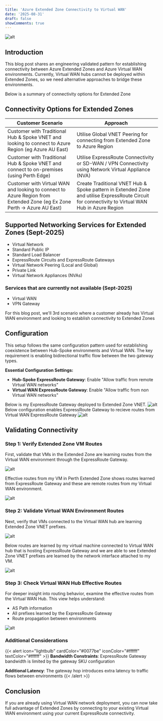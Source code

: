 ```yaml
---
title: 'Azure Extended Zone Connectivity to Virtual WAN'
date: '2025-08-31'
draft: false
showComments: true
---
```



![alt](20250831081337.png)

## Introduction 

This blog post shares an engineering validated pattern for establishing connectivity between Azure Extended Zones and Azure Virtual WAN environments. Currently, Virtual WAN hubs cannot be deployed within Extended Zones, so we need alternative approaches to bridge these environments.

Below is a summary of connectivity options for Extended Zone



## Connectivity Options for Extended Zones

| Customer Scenario                                                                                     | Approach                                                                                                                                          |
| ----------------------------------------------------------------------------------------------------- | ------------------------------------------------------------------------------------------------------------------------------------------------- |
| Customer with Traditional Hub & Spoke VNET and looking to connect to Azure Region (eg Azure AU East)   | Utilise Global VNET Peering for connecting from Extended Zone to Azure Region                                                                     |
| Customer with Traditional Hub & Spoke VNET and connect to on-premises (using Perth Edge)              | Utilise ExpressRoute Connectivity or SD-WAN / VPN Connectivity using Network Virtual Appliance (NVA)                                                                                  |
| Customer with Virtual WAN and looking to connect to Azure Region from Extended Zone (eg Ex Zone Perth -> Azure AU East) | Create Traditional VNET Hub & Spoke pattern in Extended Zone and utilise ExpressRoute Circuit for connectivity to Virtual WAN Hub in Azure Region |


## Supported Networking Services for Extended Zones (Sept-2025)

- Virtual Network
- Standard Public IP
- Standard Load Balancer
- ExpressRoute Circuits and ExpressRoute Gateways 
- Virtual Network Peering (Local and Global)
- Private Link 
- Virtual Network Appliances (NVAs)

### Services that are currently not available (Sept-2025)

- Virtual WAN 
- VPN Gateway


For this blog post, we'll 3rd scenario where a customer already has Virtual WAN environment and looking to establish connectivity to Extended Zones

## Configuration 

This setup follows the same configuration pattern used for establishing coexistence between Hub-Spoke environments and Virtual WAN. The key requirement is enabling bidirectional traffic flow between the two gateway types.

**Essential Configuration Settings:**

- **Hub-Spoke ExpressRoute Gateway**: Enable "Allow traffic from remote Virtual WAN networks"
- **Virtual WAN ExpressRoute Gateway**: Enable "Allow traffic from non Virtual WAN networks"

Below is my ExpressRoute Gateway deployed to Extended Zone VNET. 
![alt](20250831082944.png)
Below configuration enables ExpressRoute Gateway to recieve routes from Virtual WAN ExpressRoute Gateway
![alt](20250831083002.png)

## Validating Connectivity 

### Step 1: Verify Extended Zone VM Routes

First, validate that VMs in the Extended Zone are learning routes from the Virtual WAN environment through the ExpressRoute Gateway.

![alt](20250831092937.png)

Effective routes from my VM in Perth Extended Zone shows routes learned from ExpressRoute Gateway and these are remote routes from my Virtual WAN environment.

![alt](20250831093034.png)

### Step 2: Validate Virtual WAN Environment Routes 

Next, verify that VMs connected to the Virtual WAN hub are learning Extended Zone VNET prefixes.

![alt](20250831094511.png)

Below routes are learned by my virtual machine connected to Virtual WAN hub that is hosting ExpressRoute Gateway and we are able to see Extended Zone VNET prefixes are learned by the network interface attached to my VM.

![alt](20250831094601.png)

### Step 3: Check Virtual WAN Hub Effective Routes

For deeper insight into routing behavior, examine the effective routes from the Virtual WAN Hub. This view helps understand:
- AS Path information
- All prefixes learned by the ExpressRoute Gateway
- Route propagation between environments
  
![alt](20250831094658.png)

### Additional Considerations 
{{< alert icon="lightbulb" cardColor="#0077be" iconColor="#ffffff" textColor="#ffffff" >}}
**Bandwidth Constraints**: ExpressRoute Gateway bandwidth is limited by the gateway SKU configuration

**Additional Latency**: The gateway hop introduces extra latency to traffic flows between environments
{{< /alert >}}

## Conclusion 

If you are already using Virtual WAN network deployment, you can now take full advantage of Extended Zones by connecting to your existing Virtual WAN environment using your current ExpressRoute connectivity.